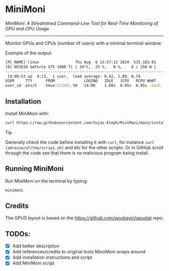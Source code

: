 # MiniMoni
*MiniMoni: A Streamlined Command-Line Tool for Real-Time Monitoring of GPU and CPU Usage*

---

Monitor GPUs and CPUs (number of users) with a minimal terminal window.

Example of the output:
```zsh
[PC_NAME]-linux                Thu Aug  8 13:57:12 2024  535.183.01
[0] NVIDIA GeForce GTX 1080 Ti | 34°C,  23 %,   0 %,    8 / 250 W |    16 / 11264 MB
------------------------------------------------------------------------------------
 14:00:53 up  4:13,  1 user,  load average: 0,42, 1,08, 0,74
USER     TTY      FROM             LOGIN@   IDLE   JCPU   PCPU WHAT
user_id  pts/5    tmux(21348).%0   14:00    1.00s  0.05s  0.05s -bash
```

## Installation
Install MiniMoni with:
```zsh
curl https://raw.githubusercontent.com/Vujas-Eteph/MiniMoni/main/install.sh | bash
```

> [!TIP]
> Generally check the code before installing it with `curl`, for instance `curl [adresse/of/the/scrip1.sh]` and etc for the other scripts.
> Or in GitHub scroll through the code see that there is no malicious program being install. 

## Running MiniMoni
Run MiniMoni on the terminal by typing: 
```zsh
minimoni
```

## Credits
The GPUS layout is based on the https://github.com/wookayin/gpustat repo.


## TODOs:
- [x] Add better description
- [x] Add references/credits to original tools MinoMoni wraps around
- [x] Add installation instructions and script
- [x] Add MiniMoni script 
